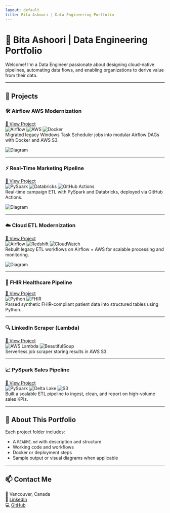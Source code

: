 ```yaml
---
layout: default
title: Bita Ashoori | Data Engineering Portfolio
---
```


# 💼 Bita Ashoori | Data Engineering Portfolio

Welcome! I'm a Data Engineer passionate about designing cloud-native pipelines, automating data flows, and enabling organizations to derive value from their data.

---

## 🚀 Projects

### 🛠️ Airflow AWS Modernization  
[🔗 View Project](https://github.com/bashoori/data-engineering-portfolio/tree/main/airflow-aws-modernization)  
![Airflow](https://img.shields.io/badge/Airflow-017CEE?style=flat&logo=apache-airflow&logoColor=white)
![AWS](https://img.shields.io/badge/AWS-232F3E?style=flat&logo=amazon-aws&logoColor=white)
![Docker](https://img.shields.io/badge/Docker-2496ED?style=flat&logo=docker&logoColor=white)  
Migrated legacy Windows Task Scheduler jobs into modular Airflow DAGs with Docker and AWS S3.

![Diagram](![Diagram](https://raw.githubusercontent.com/bashoori/data-engineering-portfolio/main/airflow-aws-modernization/etl2.png))

---

### ⚡ Real-Time Marketing Pipeline  
[🔗 View Project](https://github.com/bashoori/data-engineering-portfolio/tree/main/real-time-marketing-pipeline)  
![PySpark](https://img.shields.io/badge/PySpark-E34F26?style=flat&logo=apachespark&logoColor=white)
![Databricks](https://img.shields.io/badge/Databricks-E0214E?style=flat&logo=databricks&logoColor=white)
![GitHub Actions](https://img.shields.io/badge/GitHub_Actions-2088FF?style=flat&logo=github-actions&logoColor=white)  
Real-time campaign ETL with PySpark and Databricks, deployed via GitHub Actions.

![Diagram](![Diagram](https://raw.githubusercontent.com/bashoori/data-engineering-portfolio/main/real-time-marketing-pipeline/image1.png))

---

### ☁️ Cloud ETL Modernization  
[🔗 View Project](./cloud-etl-modernization-airflow-aws)  
![Airflow](https://img.shields.io/badge/Airflow-017CEE?style=flat&logo=apache-airflow&logoColor=white)
![Redshift](https://img.shields.io/badge/AWS_Redshift-4053D6?style=flat&logo=amazon-redshift&logoColor=white)
![CloudWatch](https://img.shields.io/badge/AWS_CloudWatch-FF4F8B?style=flat&logo=amazon-aws&logoColor=white)  
Rebuilt legacy ETL workflows on Airflow + AWS for scalable processing and monitoring.

![Diagram](https://github.com/bashoori/repo/blob/master/cloud-etl-modernization-airflow-aws/etl-diagram.png)

---

### 🏥 FHIR Healthcare Pipeline  
[🔗 View Project](./healthcare-FHIR-data-pipeline)  
![Python](https://img.shields.io/badge/Python-3776AB?style=flat&logo=python&logoColor=white)
![FHIR](https://img.shields.io/badge/FHIR-DF3E51?style=flat&logo=fhir&logoColor=white)  
Parsed synthetic FHIR-compliant patient data into structured tables using Python.

---

### 🔍 LinkedIn Scraper (Lambda)  
[🔗 View Project](./AWS-lambda-linkedIn-scraper)  
![AWS Lambda](https://img.shields.io/badge/AWS_Lambda-FF9900?style=flat&logo=amazon-aws&logoColor=white)
![BeautifulSoup](https://img.shields.io/badge/BeautifulSoup-2C8EBB?style=flat&logo=python&logoColor=white)  
Serverless job scraper storing results in AWS S3.

---

### 📈 PySpark Sales Pipeline  
[🔗 View Project](./pyspark-sales-pipeline)  
![PySpark](https://img.shields.io/badge/PySpark-E34F26?style=flat&logo=apachespark&logoColor=white)
![Delta Lake](https://img.shields.io/badge/Delta_Lake-0F9D58?style=flat&logo=databricks&logoColor=white)
![S3](https://img.shields.io/badge/S3-569A31?style=flat&logo=amazon-aws&logoColor=white)  
Built a scalable ETL pipeline to ingest, clean, and report on high-volume sales KPIs.

---

## 📁 About This Portfolio

Each project folder includes:
- A `README.md` with description and structure
- Working code and workflows
- Docker or deployment steps
- Sample output or visual diagrams when applicable

---

## 📫 Contact Me

📍 Vancouver, Canada  
🔗 [LinkedIn](https://linkedin.com/in/bashoori)  
💻 [GitHub](https://github.com/bashoori)
